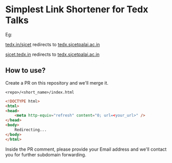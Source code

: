 # Simplest Link Shortener for Tedx Talks

Eg: 

[tedx.in/sjcet](https://tedx.in/sjcet) redirects to [tedx.sjcetpalai.ac.in](https://tedx.sjcetpalai.ac.in)

[sjcet.tedx.in](https://sjcet.tedx.in) redirects to [tedx.sjcetpalai.ac.in](https://tedx.sjcetpalai.ac.in)

## How to use?

Create a PR on this repository and we'll merge it.

`<repo>/<short_name>/index.html`
```html
<!DOCTYPE html>
<html>
<head>
    <meta http-equiv="refresh" content="0; url=<your_url>" />
</head>
<body>
    Redirecting...
</body>
</html>
```

Inside the PR comment, please provide your Email address and we'll contact you for further subdomain forwarding.
